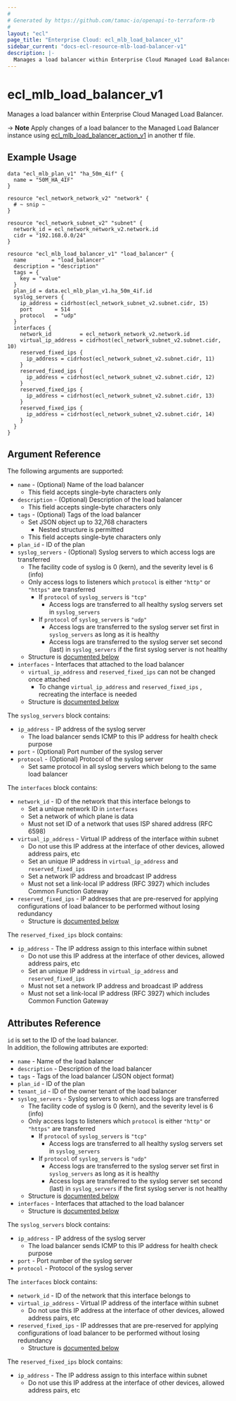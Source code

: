 ```yaml
---
#
# Generated by https://github.com/tamac-io/openapi-to-terraform-rb
#
layout: "ecl"
page_title: "Enterprise Cloud: ecl_mlb_load_balancer_v1"
sidebar_current: "docs-ecl-resource-mlb-load-balancer-v1"
description: |-
  Manages a load balancer within Enterprise Cloud Managed Load Balancer.
---
```


# ecl\_mlb\_load\_balancer\_v1

Manages a load balancer within Enterprise Cloud Managed Load Balancer.

-> **Note** Apply changes of a load balancer to the Managed Load Balancer instance using [ecl_mlb_load_balancer_action_v1](./ecl_mlb_load_balancer_action_v1) in another tf file.

## Example Usage

```hcl
data "ecl_mlb_plan_v1" "ha_50m_4if" {
  name = "50M_HA_4IF"
}

resource "ecl_network_network_v2" "network" {
  # ~ snip ~
}

resource "ecl_network_subnet_v2" "subnet" {
  network_id = ecl_network_network_v2.network.id
  cidr = "192.168.0.0/24"
}

resource "ecl_mlb_load_balancer_v1" "load_balancer" {
  name        = "load_balancer"
  description = "description"
  tags = {
    key = "value"
  }
  plan_id = data.ecl_mlb_plan_v1.ha_50m_4if.id
  syslog_servers {
    ip_address = cidrhost(ecl_network_subnet_v2.subnet.cidr, 15)
    port       = 514
    protocol   = "udp"
  }
  interfaces {
    network_id         = ecl_network_network_v2.network.id
    virtual_ip_address = cidrhost(ecl_network_subnet_v2.subnet.cidr, 10)
    reserved_fixed_ips {
      ip_address = cidrhost(ecl_network_subnet_v2.subnet.cidr, 11)
    }
    reserved_fixed_ips {
      ip_address = cidrhost(ecl_network_subnet_v2.subnet.cidr, 12)
    }
    reserved_fixed_ips {
      ip_address = cidrhost(ecl_network_subnet_v2.subnet.cidr, 13)
    }
    reserved_fixed_ips {
      ip_address = cidrhost(ecl_network_subnet_v2.subnet.cidr, 14)
    }
  }
}
```

## Argument Reference

The following arguments are supported:

* `name` - (Optional) Name of the load balancer
    * This field accepts single-byte characters only
* `description` - (Optional) Description of the load balancer
    * This field accepts single-byte characters only
* `tags` - (Optional) Tags of the load balancer
    * Set JSON object up to 32,768 characters
        * Nested structure is permitted
    * This field accepts single-byte characters only
* `plan_id` - ID of the plan
* `syslog_servers` - (Optional) Syslog servers to which access logs are transferred
    * The facility code of syslog is 0 (kern), and the severity level is 6 (info)
    * Only access logs to listeners which `protocol` is either `"http"` or `"https"` are transferred
        * If `protocol` of `syslog_servers` is `"tcp"`
            * Access logs are transferred to all healthy syslog servers set in `syslog_servers`
        * If `protocol` of `syslog_servers` is `"udp"`
            * Access logs are transferred to the syslog server set first in `syslog_servers` as long as it is healthy
            * Access logs are transferred to the syslog server set second (last) in `syslog_servers` if the first syslog server is not healthy
    * Structure is [documented below](#syslog-servers)
* `interfaces` - Interfaces that attached to the load balancer
    * `virtual_ip_address` and `reserved_fixed_ips` can not be changed once attached
        * To change `virtual_ip_address` and `reserved_fixed_ips` , recreating the interface is needed
    * Structure is [documented below](#interfaces)

<a name="syslog-servers"></a>The `syslog_servers` block contains:

* `ip_address` - IP address of the syslog server
    * The load balancer sends ICMP to this IP address for health check purpose
* `port` - (Optional) Port number of the syslog server
* `protocol` - (Optional) Protocol of the syslog server
    * Set same protocol in all syslog servers which belong to the same load balancer

<a name="interfaces"></a>The `interfaces` block contains:

* `network_id` - ID of the network that this interface belongs to
    * Set a unique network ID in `interfaces`
    * Set a network of which plane is data
    * Must not set ID of a network that uses ISP shared address (RFC 6598)
* `virtual_ip_address` - Virtual IP address of the interface within subnet
    * Do not use this IP address at the interface of other devices, allowed address pairs, etc
    * Set an unique IP address in `virtual_ip_address` and `reserved_fixed_ips`
    * Set a network IP address and broadcast IP address
    * Must not set a link-local IP address (RFC 3927) which includes Common Function Gateway
* `reserved_fixed_ips` - IP addresses that are pre-reserved for applying configurations of load balancer to be performed without losing redundancy
    * Structure is [documented below](#reserved-fixed-ips)

<a name="reserved-fixed-ips"></a>The `reserved_fixed_ips` block contains:

* `ip_address` - The IP address assign to this interface within subnet
    * Do not use this IP address at the interface of other devices, allowed address pairs, etc
    * Set an unique IP address in `virtual_ip_address` and `reserved_fixed_ips`
    * Must not set a network IP address and broadcast IP address
    * Must not set a link-local IP address (RFC 3927) which includes Common Function Gateway

## Attributes Reference

`id` is set to the ID of the load balancer.<br>
In addition, the following attributes are exported:

* `name` - Name of the load balancer
* `description` - Description of the load balancer
* `tags` - Tags of the load balancer (JSON object format)
* `plan_id` - ID of the plan
* `tenant_id` - ID of the owner tenant of the load balancer
* `syslog_servers` - Syslog servers to which access logs are transferred
    * The facility code of syslog is 0 (kern), and the severity level is 6 (info)
    * Only access logs to listeners which `protocol` is either `"http"` or `"https"` are transferred
        * If `protocol` of `syslog_servers` is `"tcp"`
            * Access logs are transferred to all healthy syslog servers set in `syslog_servers`
        * If `protocol` of `syslog_servers` is `"udp"`
            * Access logs are transferred to the syslog server set first in `syslog_servers` as long as it is healthy
            * Access logs are transferred to the syslog server set second (last) in `syslog_servers` if the first syslog server is not healthy
    * Structure is [documented below](#syslog-servers)
* `interfaces` - Interfaces that attached to the load balancer
    * Structure is [documented below](#interfaces)

<a name="syslog-servers"></a>The `syslog_servers` block contains:

* `ip_address` - IP address of the syslog server
    * The load balancer sends ICMP to this IP address for health check purpose
* `port` - Port number of the syslog server
* `protocol` - Protocol of the syslog server

<a name="interfaces"></a>The `interfaces` block contains:

* `network_id` - ID of the network that this interface belongs to
* `virtual_ip_address` - Virtual IP address of the interface within subnet
    * Do not use this IP address at the interface of other devices, allowed address pairs, etc
* `reserved_fixed_ips` - IP addresses that are pre-reserved for applying configurations of load balancer to be performed without losing redundancy
    * Structure is [documented below](#reserved-fixed-ips)

<a name="reserved-fixed-ips"></a>The `reserved_fixed_ips` block contains:

* `ip_address` - The IP address assign to this interface within subnet
    * Do not use this IP address at the interface of other devices, allowed address pairs, etc
